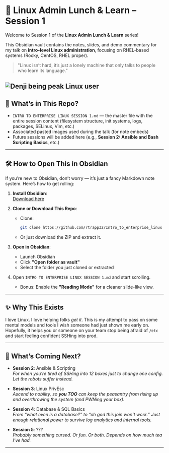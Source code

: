 # 🐧 Linux Admin Lunch & Learn – Session 1

Welcome to Session 1 of the **Linux Admin Lunch & Learn** series!

This Obsidian vault contains the notes, slides, and demo commentary for my talk on **intro-level Linux administration**, 
focusing on RHEL-based systems (Rocky, CentOS, RHEL proper).

> "Linux isn’t hard, it’s just a lonely machine that only talks to people who learn its language."

![Denji being peak Linux user](https://imgur.com/a/9TZxXit)
---

## 📘 What’s in This Repo?

- `INTRO TO ENTERPRISE LINUX SESSION 1.md` — the master file with the entire session content (filesystem structure, init systems, logs, packages, SELinux, Vim, etc.)
- Associated pasted images used during the talk (for note embeds)
- Future sessions will be added here (e.g., **Session 2: Ansible and Bash Scripting Basics**, etc.)

---

## 🛠️ How to Open This in Obsidian

If you’re new to Obsidian, don’t worry — it’s just a fancy Markdown note system. Here’s how to get rolling:

1. **Install Obsidian**:  
   [Download here](https://obsidian.md)

2. **Clone or Download This Repo**:
   - Clone:  
     ```bash
     git clone https://github.com/rtrapp32/Intro_to_enterprise_linux
     ```
   - Or just download the ZIP and extract it.

3. **Open in Obsidian**:
   - Launch Obsidian
   - Click **"Open folder as vault"**
   - Select the folder you just cloned or extracted

4. Open `INTRO TO ENTERPRISE LINUX SESSION 1.md` and start scrolling.
   - Bonus: Enable the **"Reading Mode"** for a cleaner slide-like view.

---

## ✨ Why This Exists

I love Linux. I love helping folks *get it*. This is my attempt to pass on some mental models and tools I wish someone had just shown me early on. 
Hopefully, it helps you or someone on your team stop being afraid of `/etc` and start feeling confident SSHing into prod.

---

## 🧭 What’s Coming Next?

- **Session 2**: Ansible & Scripting  
  _For when you’re tired of SSHing into 12 boxes just to change one config. Let the robots suffer instead._

- **Session 3**: Linux PrivEsc  
  _Ascend to nobility, so **you TOO** can keep the peasantry from rising up and overthrowing the system (and PWNing your box)._

- **Session 4**: Database & SQL Basics  
  _From “what even is a database?” to “oh god this join won’t work.” Just enough relational power to survive log analytics and internal tools._

- **Session 5**: ???  
  _Probably something cursed. Or fun. Or both. Depends on how much tea I’ve had._

---



